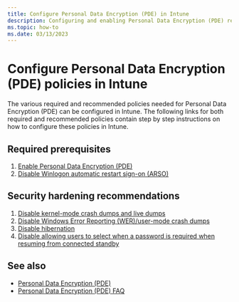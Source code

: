 ```yaml
---
title: Configure Personal Data Encryption (PDE) in Intune
description: Configuring and enabling Personal Data Encryption (PDE) required and recommended policies in Intune
ms.topic: how-to
ms.date: 03/13/2023
---
```


<!-- Max 5963468 OS 32516487 -->
<!-- Max 6946251 -->

# Configure Personal Data Encryption (PDE) policies in Intune

The various required and recommended policies needed for Personal Data Encryption (PDE) can be configured in Intune. The following links for both required and recommended policies contain step by step instructions on how to configure these policies in Intune.

## Required prerequisites

1. [Enable Personal Data Encryption (PDE)](intune-enable-pde.md)
1. [Disable Winlogon automatic restart sign-on (ARSO)](intune-disable-arso.md)

## Security hardening recommendations

1. [Disable kernel-mode crash dumps and live dumps](intune-disable-memory-dumps.md)
1. [Disable Windows Error Reporting (WER)/user-mode crash dumps](intune-disable-wer.md)
1. [Disable hibernation](intune-disable-hibernation.md)
1. [Disable allowing users to select when a password is required when resuming from connected standby](intune-disable-password-connected-standby.md)

## See also

- [Personal Data Encryption (PDE)](overview-pde.md)
- [Personal Data Encryption (PDE) FAQ](faq-pde.yml)
